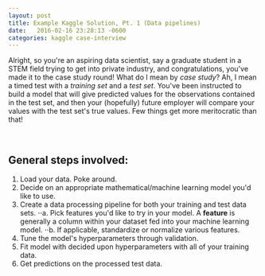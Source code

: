 ```yaml
---
layout: post
title: Example Kaggle Solution, Pt. 1 (Data pipelines)
date:   2016-02-16 23:28:13 -0600
categories: kaggle case-interview
---
```



Alright, so you're an aspiring data scientist, say a graduate student in a STEM field trying to get into private industry, and congratulations, you've made it to the case study round! What do I mean by *case study*? Ah, I mean a timed test with a *training set* and a *test set*. You've been instructed to build a model that will give predicted values for the observations contained in the test set, and then your (hopefully) future employer will compare your values with the test set's true values. Few things get more meritocratic than that!

<br />

## General steps involved:
1. Load your data. Poke around.
2. Decide on an appropriate mathematical/machine learning model you'd like to use.
3. Create a data processing pipeline for both your training and test data sets.
⋅⋅a. Pick features you'd like to try in your model. A **feature** is generally a column within your dataset fed into your machine learning model.
⋅⋅b. If applicable, standardize or normalize various features.
4. Tune the model's hyperparameters through validation.
5. Fit model with decided upon hyperparameters with all of your training data.
6. Get predictions on the processed test data.

<br />